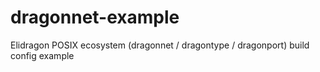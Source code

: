 # dragonnet-example
Elidragon POSIX ecosystem (dragonnet / dragontype / dragonport) build config example
